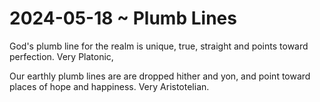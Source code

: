 # 2024-05-18 ~ Plumb Lines


God's plumb line for the realm is unique, true, straight and points toward perfection. Very Platonic,

Our earthly plumb lines are are dropped hither and yon, and point toward places of hope and happiness. Very Aristotelian.



